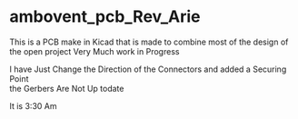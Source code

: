 # ambovent_pcb_Rev_Arie
This is a PCB  make in Kicad that is made to combine most of the design of the open project
Very Much work in Progress  

I have Just Change  the Direction of the Connectors and added a Securing Point  
the Gerbers Are Not Up todate 

It is 3:30 Am   
